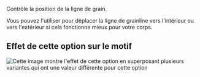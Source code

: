 Contrôle la position de la ligne de grain.

Vous pouvez l'utiliser pour déplacer la ligne de grainline vers l'intérieur ou vers l'extérieur si cela fonctionne mieux pour votre corps.

## Effet de cette option sur le motif

![Cette image montre l'effet de cette option en superposant plusieurs variantes qui ont une valeur différente pour cette option](titan_grainlineposition_sample.svg "Effet de cette option sur le motif")
